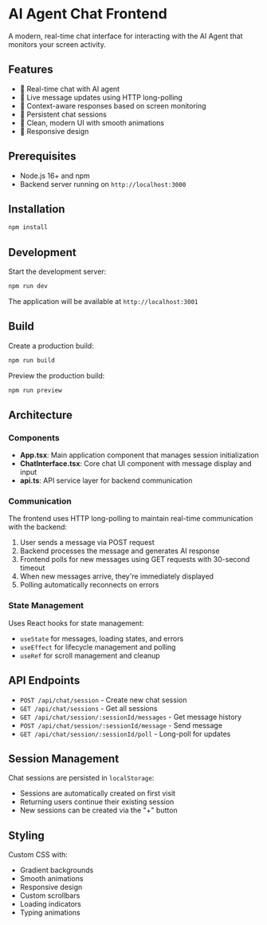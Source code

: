 # AI Agent Chat Frontend

A modern, real-time chat interface for interacting with the AI Agent that monitors your screen activity.

## Features

- 💬 Real-time chat with AI agent
- 🔄 Live message updates using HTTP long-polling
- 🧠 Context-aware responses based on screen monitoring
- 💾 Persistent chat sessions
- 🎨 Clean, modern UI with smooth animations
- 📱 Responsive design

## Prerequisites

- Node.js 16+ and npm
- Backend server running on `http://localhost:3000`

## Installation

```bash
npm install
```

## Development

Start the development server:

```bash
npm run dev
```

The application will be available at `http://localhost:3001`

## Build

Create a production build:

```bash
npm run build
```

Preview the production build:

```bash
npm run preview
```

## Architecture

### Components

- **App.tsx**: Main application component that manages session initialization
- **ChatInterface.tsx**: Core chat UI component with message display and input
- **api.ts**: API service layer for backend communication

### Communication

The frontend uses HTTP long-polling to maintain real-time communication with the backend:

1. User sends a message via POST request
2. Backend processes the message and generates AI response
3. Frontend polls for new messages using GET requests with 30-second timeout
4. When new messages arrive, they're immediately displayed
5. Polling automatically reconnects on errors

### State Management

Uses React hooks for state management:
- `useState` for messages, loading states, and errors
- `useEffect` for lifecycle management and polling
- `useRef` for scroll management and cleanup

## API Endpoints

- `POST /api/chat/session` - Create new chat session
- `GET /api/chat/sessions` - Get all sessions
- `GET /api/chat/session/:sessionId/messages` - Get message history
- `POST /api/chat/session/:sessionId/message` - Send message
- `GET /api/chat/session/:sessionId/poll` - Long-poll for updates

## Session Management

Chat sessions are persisted in `localStorage`:
- Sessions are automatically created on first visit
- Returning users continue their existing session
- New sessions can be created via the "+" button

## Styling

Custom CSS with:
- Gradient backgrounds
- Smooth animations
- Responsive design
- Custom scrollbars
- Loading indicators
- Typing animations

